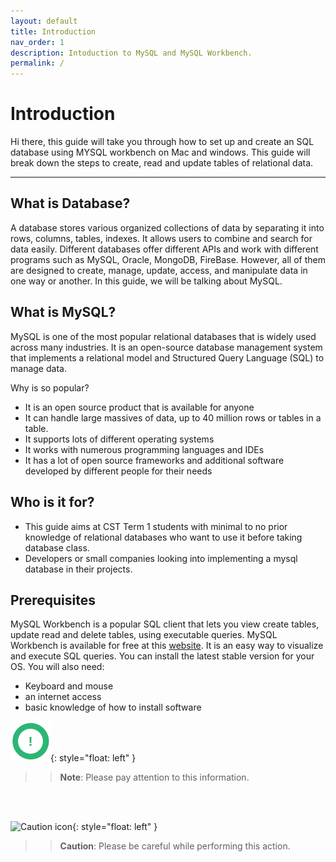 ```yaml
---
layout: default
title: Introduction
nav_order: 1
description: Intoduction to MySQL and MySQL Workbench.
permalink: /
---
```

# Introduction

Hi there, this guide will take you through how to set up and create an SQL database using MYSQL workbench on Mac and windows. This guide will break down the steps to create, read and update tables of relational data. 

---

## What is Database?

A database stores various organized collections of data by separating it into rows, columns, tables, indexes. It allows users to combine and search for data easily. Different databases offer different APIs and work with different programs such as MySQL, Oracle, MongoDB, FireBase. However, all of them are designed to create, manage, update, access, and manipulate data in one way or another. In this guide, we will be talking about MySQL.

## What is MySQL?

MySQL is one of the most popular relational databases that is widely used across many industries. It is an open-source database management system that implements a relational model and Structured Query Language (SQL) to manage data.

Why is so popular?

* It is an open source product that is available for anyone
* It can handle large massives of data, up to 40 million rows or tables in a table.
* It supports lots of different operating systems
* It works with numerous programming languages and IDEs
* It has a lot of open source frameworks and additional software developed by different people for their needs


## Who is it for?

* This guide aims at CST Term 1 students with minimal to no prior knowledge of relational databases who want to use it before taking database class. 
* Developers or small companies looking into implementing a mysql database in their projects. 


## Prerequisites

MySQL Workbench is a popular SQL client that lets you view create tables, update read and delete tables, using executable queries. MySQL Workbench is available for free at this [website](https://dev.mysql.com/downloads/workbench/). It is an easy way to visualize and execute SQL queries. You can install the latest stable version for your OS. You will also need:

* Keyboard and mouse
* an internet access
* basic knowledge of how to install software

![Note icon](https://github.com/vasshorin/VPD-Comm/blob/Gh-pages/assets/images/note.png "Note"){: style="float: left" }
>> **Note**: Please pay attention to this information.
<br />
<br />

![Caution icon](https://github.com/vasshorin/VPD-Comm/blob/Gh-pages/assets/images/caution.png"Caution"){: style="float: left" }
>> **Caution**: Please be careful while performing this action.
